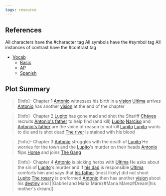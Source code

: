 ```yaml
---
tags: resource
---
```

## References
All characters have the #character tag
All symbols have the #symbol tag
All instances of contrast have the #contrast tag
- [Vocab](</Vocab.md>)
	- [Basic](</Vocab.md#Basic>)
	- [AP](</Vocab.md#AP>)
	- [Spanish](</Vocab.md#Spanish>)
## Plot Summary

> [!info]- Chapter 1
> [Antonio](</Márez Family/Antonio Márez.md>) witnesses his birth in a [vision](</Visions/Vision 1.md>)
> [Ultima](</Ultima.md>) arrives
> [Antonio](</Márez Family/Antonio Márez.md>) has another [vision](</Visions/Vision 2.md>) at the end of the chapter 

> [!info]- Chapter 2
> [Lupito](</Lupito.md>) has gone mad and shot the Shariff
> [Cháves](</Cháves.md>) recruits [Antonio's father](</Márez Family/Gabriel and Maria Márez.md#Gabriel Márez>) to help find (and kill) [Lupito](</Lupito.md>)
> [Narciso](</Narciso.md>) and [Antonio's father](</Márez Family/Gabriel and Maria Márez.md#Gabriel Márez>) are the voice of reason to not kill [Lupito](</Lupito.md>)
> [Lupito](</Lupito.md>) wants to die and is shot dead
> [The river](</Symbols/Water.md>) is stained with his blood
> 

> [!info]- Chapter 3
> [Antonio](</Márez Family/Antonio Márez.md>) struggles with the death of [Lupito](</Lupito.md>)
> He worries for the town and the [Lupito](</Lupito.md>)'s murder on their heads
> [Antonio](</Márez Family/Antonio Márez.md>) flips [Horse](</The Gang.md>) and joins [The Gang](</The Gang.md>)

> [!info]- Chapter 4
> [Antonio](</Márez Family/Antonio Márez.md>) is picking herbs with [Ultima](</Ultima.md>)
> He asks about the sin of [Lupito](</Lupito.md>)'s murder and if [his dad](</Márez Family/Gabriel and Maria Márez.md#Gabriel Márez>) is responsible
> [Ultima](</Ultima.md>) comforts him and says that [his father](</Márez Family/Gabriel and Maria Márez.md#Gabriel Márez>) (most likely) did not shoot [Lupito](</Lupito.md>)
> [The rosary](</Symbols/the Virgin.md>) is preformed
> [Antonio](</Márez Family/Antonio Márez.md>) then has another [vision](</Visions/Vision 4.md>) about his [destiny](</Symbols/afterbirth.md>) and [[Gabriel and Maria Márez#Maria Márez#Dream|his mother's dream]]
